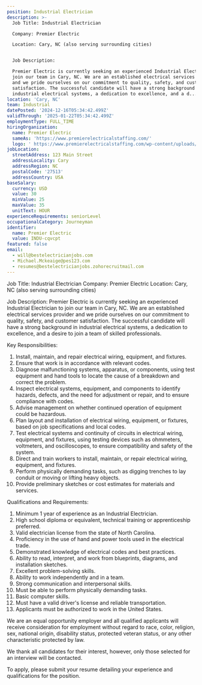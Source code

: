 ```yaml
---
position: Industrial Electrician
description: >-
  Job Title: Industrial Electrician

  Company: Premier Electric

  Location: Cary, NC (also serving surrounding cities)


  Job Description:

  Premier Electric is currently seeking an experienced Industrial Electrician to
  join our team in Cary, NC. We are an established electrical services provider
  and we pride ourselves on our commitment to quality, safety, and customer
  satisfaction. The successful candidate will have a strong background in
  industrial electrical systems, a dedication to excellence, and a d...
location: 'Cary, NC'
team: Industrial
datePosted: '2024-12-16T05:34:42.499Z'
validThrough: '2025-01-22T05:34:42.499Z'
employmentType: FULL_TIME
hiringOrganization:
  name: Premier Electric
  sameAs: 'https://www.premierelectricalstaffing.com/'
  logo: ' https://www.premierelectricalstaffing.com/wp-content/uploads/2020/05/Premier-Electrical-Staffing-logo.png'
jobLocation:
  streetAddress: 123 Main Street
  addressLocality: Cary
  addressRegion: NC
  postalCode: '27513'
  addressCountry: USA
baseSalary:
  currency: USD
  value: 30
  minValue: 25
  maxValue: 35
  unitText: HOUR
experienceRequirements: seniorLevel
occupationalCategory: Journeyman
identifier:
  name: Premier Electric
  value: INDU-cqvcpt
featured: false
email:
  - will@bestelectricianjobs.com
  - Michael.Mckeaige@pes123.com
  - resumes@bestelectricianjobs.zohorecruitmail.com
---
```




Job Title: Industrial Electrician
Company: Premier Electric
Location: Cary, NC (also serving surrounding cities)

Job Description:
Premier Electric is currently seeking an experienced Industrial Electrician to join our team in Cary, NC. We are an established electrical services provider and we pride ourselves on our commitment to quality, safety, and customer satisfaction. The successful candidate will have a strong background in industrial electrical systems, a dedication to excellence, and a desire to join a team of skilled professionals.

Key Responsibilities:

1. Install, maintain, and repair electrical wiring, equipment, and fixtures.
2. Ensure that work is in accordance with relevant codes.
3. Diagnose malfunctioning systems, apparatus, or components, using test equipment and hand tools to locate the cause of a breakdown and correct the problem.
4. Inspect electrical systems, equipment, and components to identify hazards, defects, and the need for adjustment or repair, and to ensure compliance with codes.
5. Advise management on whether continued operation of equipment could be hazardous.
6. Plan layout and installation of electrical wiring, equipment, or fixtures, based on job specifications and local codes.
7. Test electrical systems and continuity of circuits in electrical wiring, equipment, and fixtures, using testing devices such as ohmmeters, voltmeters, and oscilloscopes, to ensure compatibility and safety of the system.
8. Direct and train workers to install, maintain, or repair electrical wiring, equipment, and fixtures.
9. Perform physically demanding tasks, such as digging trenches to lay conduit or moving or lifting heavy objects.
10. Provide preliminary sketches or cost estimates for materials and services.

Qualifications and Requirements:

1. Minimum 1 year of experience as an Industrial Electrician.
2. High school diploma or equivalent, technical training or apprenticeship preferred.
3. Valid electrician license from the state of North Carolina.
4. Proficiency in the use of hand and power tools used in the electrical trade.
5. Demonstrated knowledge of electrical codes and best practices.
6. Ability to read, interpret, and work from blueprints, diagrams, and installation sketches.
7. Excellent problem-solving skills.
8. Ability to work independently and in a team.
9. Strong communication and interpersonal skills.
10. Must be able to perform physically demanding tasks.
11. Basic computer skills.
12. Must have a valid driver's license and reliable transportation.
13. Applicants must be authorized to work in the United States.

We are an equal opportunity employer and all qualified applicants will receive consideration for employment without regard to race, color, religion, sex, national origin, disability status, protected veteran status, or any other characteristic protected by law. 

We thank all candidates for their interest, however, only those selected for an interview will be contacted. 

To apply, please submit your resume detailing your experience and qualifications for the position.
